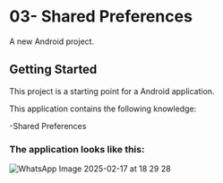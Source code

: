 # 03- Shared Preferences

A new Android project.

## Getting Started

This project is a starting point for a Android application.

This application contains the following knowledge:

-Shared Preferences

### The application looks like this:

![WhatsApp Image 2025-02-17 at 18 29 28](https://github.com/user-attachments/assets/8e7cdf78-1fde-45b6-85c5-0684f5f0c6bd)
